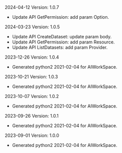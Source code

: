 2024-04-12 Version: 1.0.7
- Update API GetPermission: add param Option.


2024-03-23 Version: 1.0.5
- Update API CreateDataset: update param body.
- Update API GetPermission: add param Resource.
- Update API ListDatasets: add param Provider.


2023-12-26 Version: 1.0.4
- Generated python2 2021-02-04 for AIWorkSpace.

2023-10-21 Version: 1.0.3
- Generated python2 2021-02-04 for AIWorkSpace.

2023-10-07 Version: 1.0.2
- Generated python2 2021-02-04 for AIWorkSpace.

2023-09-26 Version: 1.0.1
- Generated python2 2021-02-04 for AIWorkSpace.

2023-09-01 Version: 1.0.0
- Generated python2 2021-02-04 for AIWorkSpace.

